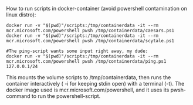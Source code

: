How to run scripts in docker-container (avoid powershell contamination on linux distro):

```
docker run -v "$(pwd)"/scripts:/tmp/containerdata -it --rm mcr.microsoft.com/powershell pwsh /tmp/containerdata/caesars.ps1
docker run -v "$(pwd)"/scripts:/tmp/containerdata -it --rm mcr.microsoft.com/powershell pwsh /tmp/containerdata/scytale.ps1

#The ping-script wants some input right away, my dude:
docker run -v "$(pwd)"/scripts:/tmp/containerdata -it --rm mcr.microsoft.com/powershell pwsh /tmp/containerdata/ping.ps1 127.0.0.1/24
```

This mounts the volume scripts to /tmp/containerdata, then runs the container interactively ( -i for keeping stdin open) with a terminal (-t).
The docker image used is mcr.microsoft.com/powershell, and it uses its pwsh-command to run the powershell-script.
